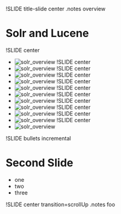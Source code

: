 !SLIDE title-slide center
.notes overview

# Solr and Lucene #

!SLIDE center
* ![solr_overview](overview_01.svg)
!SLIDE center
* ![solr_overview](overview_02.svg)
!SLIDE center
* ![solr_overview](overview_03.svg)
!SLIDE center
* ![solr_overview](overview_04.svg)
!SLIDE center
* ![solr_overview](overview_05.svg)
!SLIDE center
* ![solr_overview](overview_06.svg)
!SLIDE center
* ![solr_overview](overview_07.svg)
!SLIDE center
* ![solr_overview](overview_08.svg)
!SLIDE center
* ![solr_overview](overview_09.svg)
!SLIDE center
* ![solr_overview](overview_10.svg)
!SLIDE center
* ![solr_overview](overview_11.svg)

!SLIDE bullets incremental

# Second Slide #

* one
* two
* three

!SLIDE center transition=scrollUp
.notes foo
